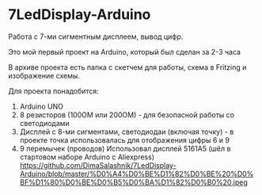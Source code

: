 # 7LedDisplay-Arduino
Работа с 7-ми сигментным дисплеем, вывод цифр.

 Это мой первый проект на Arduino, который был сделан за 2-3 часа

 В архиве проекта есть папка с скетчем для работы, схема в Fritzing и изображение схемы. 

Для проекта понадобится:
  1. Arduino UNO
  2. 8 резисторов (100ОМ или 200ОМ) - для безопасной работы со светодиодами
  3. Дисплей с 8-ми сигментами, светодиодаи (включая точку) - в проекте точка использовалась для отображения цифры 6 и 9
  4. 9 перемычек (проводов)
  Использовал дисплей 5161A5 (шёл в стартовом наборе Arduino с Aliexpress)
https://github.com/DimaSalashnik/7LedDisplay-Arduino/blob/master/%D0%A4%D0%BE%D1%82%D0%BE%20%D0%BF%D1%80%D0%BE%D0%B5%D0%BA%D1%82%D0%B0%20.jpeg
